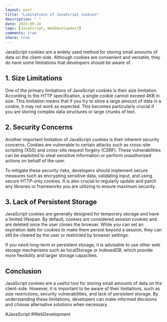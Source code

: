 ```yaml
---
layout: post
title: "Limitations of JavaScript cookies"
description: " "
date: 2023-09-24
tags: [JavaScript, WebDevelopment]
comments: true
share: true
---
```


JavaScript cookies are a widely used method for storing small amounts of data on the client-side. Although cookies are convenient and versatile, they do have some limitations that developers should be aware of.

## 1. Size Limitations

One of the primary limitations of JavaScript cookies is their size limitation. According to the HTTP specification, a single cookie cannot exceed 4KB in size. This limitation means that if you try to store a large amount of data in a cookie, it may not work as expected. This becomes particularly crucial if you are storing complex data structures or large chunks of text.

## 2. Security Concerns

Another important limitation of JavaScript cookies is their inherent security concerns. Cookies are vulnerable to certain attacks such as cross-site scripting (XSS) and cross-site request forgery (CSRF). These vulnerabilities can be exploited to steal sensitive information or perform unauthorized actions on behalf of the user.

To mitigate these security risks, developers should implement secure measures such as encrypting sensitive data, validating input, and using secure HTTP-only cookies. It is also crucial to regularly update and patch any libraries or frameworks you are utilizing to ensure maximum security.

## 3. Lack of Persistent Storage

JavaScript cookies are generally designed for temporary storage and have a limited lifespan. By default, cookies are considered session cookies and are deleted once the user closes the browser. While you can set an expiration date for cookies to make them persist beyond a session, they can still be cleared by the user or restricted by browser settings.

If you need long-term or persistent storage, it is advisable to use other web storage mechanisms such as localStorage or IndexedDB, which provide more flexibility and larger storage capacities.

## Conclusion 

JavaScript cookies are a useful tool for storing small amounts of data on the client-side. However, it is important to be aware of their limitations, such as size restrictions, security vulnerabilities, and lack of persistent storage. By understanding these limitations, developers can make informed decisions and choose alternative solutions when necessary.

#JavaScript #WebDevelopment